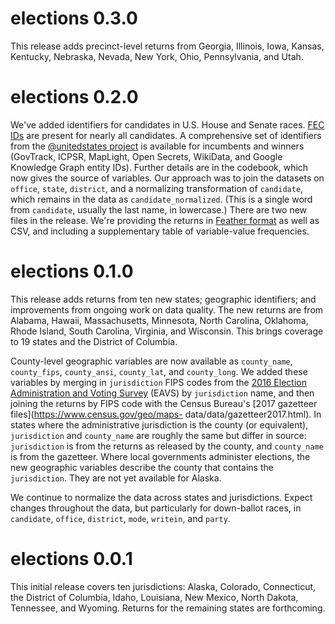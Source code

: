 # elections 0.3.0 

This release adds precinct-level returns from Georgia, Illinois, Iowa, Kansas,
Kentucky, Nebraska, Nevada, New York, Ohio, Pennsylvania, and Utah.


# elections 0.2.0

We've added identifiers for candidates in U.S. House and Senate races. [FEC
IDs](https://www.fec.gov/data) are present for nearly all candidates. A
comprehensive set of identifiers from the [@unitedstates
project](https://github.com/unitedstates/congress-legislators) is available for
incumbents and winners (GovTrack, ICPSR, MapLight, Open Secrets, WikiData, and
Google Knowledge Graph entity IDs). Further details are in the codebook, which
now gives the source of variables. Our approach was to join the datasets on
`office`, `state`, `district`, and a normalizing transformation of `candidate`,
which remains in the data as `candidate_normalized`. (This is a single word from
`candidate`, usually the last name, in lowercase.) There are two new files in
the release. We're providing the returns in [Feather
format](https://github.com/wesm/feather) as well as CSV, and including a
supplementary table of variable-value frequencies.


# elections 0.1.0

This release adds returns from ten new states; geographic identifiers; and
improvements from ongoing work on data quality. The new returns are from
Alabama, Hawaii, Massachusetts, Minnesota, North Carolina, Oklahoma, Rhode
Island, South Carolina, Virginia, and Wisconsin. This brings coverage to 19
states and the District of Columbia.

County-level geographic variables are now available as `county_name`,
`county_fips`, `county_ansi`, `county_lat`, and `county_long`. We added these
variables by merging in `jurisdiction` FIPS codes from the [2016 Election
Administration and Voting
Survey](https://www.eac.gov/research-and-data/datasets-codebooks-and-surveys)
(EAVS) by `jurisdiction` name, and then joining the returns by FIPS code with
the Census Bureau's [2017 gazetteer files](https://www.census.gov/geo/maps-
data/data/gazetteer2017.html). In states where the administrative jurisdiction
is the county (or equivalent), `jurisdiction` and `county_name` are roughly the
same but differ in source: `jurisdiction` is from the returns as released by the
county, and `county_name` is from the gazetteer. Where local governments
administer elections, the new geographic variables describe the county that
contains the `jurisdiction`. They are not yet available for Alaska.

We continue to normalize the data across states and jurisdictions. Expect
changes throughout the data, but particularly for down-ballot races, in
`candidate`, `office`, `district`, `mode`, `writein`, and `party`.


# elections 0.0.1

This initial release covers ten jurisdictions: Alaska, Colorado, Connecticut,
the District of Columbia, Idaho, Louisiana, New Mexico, North Dakota, Tennessee,
and Wyoming. Returns for the remaining states are forthcoming.

